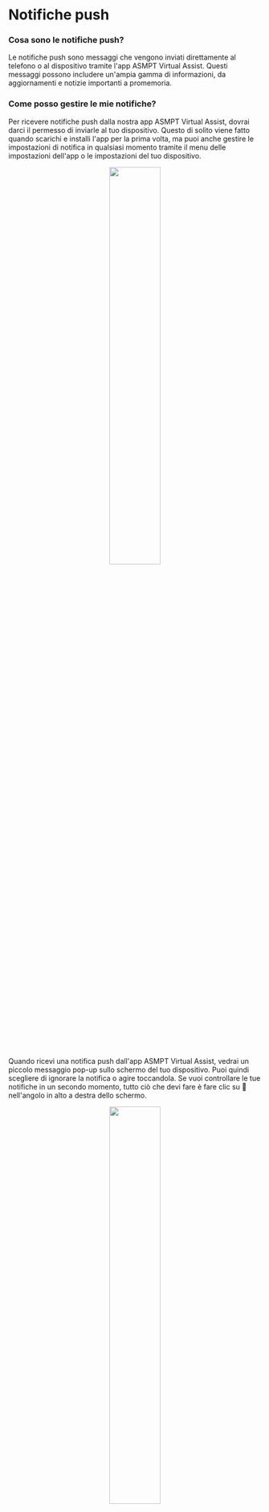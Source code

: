 # Notifiche push 


### Cosa sono le notifiche push?
Le notifiche push sono messaggi che vengono inviati direttamente al telefono o al dispositivo tramite l'app ASMPT Virtual Assist. Questi messaggi possono includere un'ampia gamma di informazioni, da aggiornamenti e notizie importanti a promemoria. 

### Come posso gestire le mie notifiche?

Per ricevere notifiche push dalla nostra app ASMPT Virtual Assist, dovrai darci il permesso di inviarle al tuo dispositivo. Questo di solito viene fatto quando scarichi e installi l'app per la prima volta, ma puoi anche gestire le impostazioni di notifica in qualsiasi momento tramite il menu delle impostazioni dell'app o le impostazioni del tuo dispositivo.

<p align="center"><img src="https://i.imgur.com/mjbLm7O.jpg" width="45%"></p>


Quando ricevi una notifica push dall'app ASMPT Virtual Assist, vedrai un piccolo messaggio pop-up sullo schermo del tuo dispositivo. Puoi quindi scegliere di ignorare la notifica o agire toccandola. Se vuoi controllare le tue notifiche in un secondo momento, tutto ciò che devi fare è fare clic su :bell: nell'angolo in alto a destra dello schermo.

<p align="center"><img src="https://i.imgur.com/ppbpLgc.gif" width="45%"></p>

